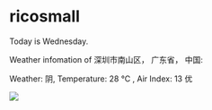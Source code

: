 # ricosmall

Today is Wednesday.

Weather infomation of 深圳市南山区， 广东省， 中国: 

Weather: 阴, Temperature: 28 ℃ , Air Index: 13 优

<img src="https://github-readme-stats.vercel.app/api?username=ricosmall&show_icons=true" />
